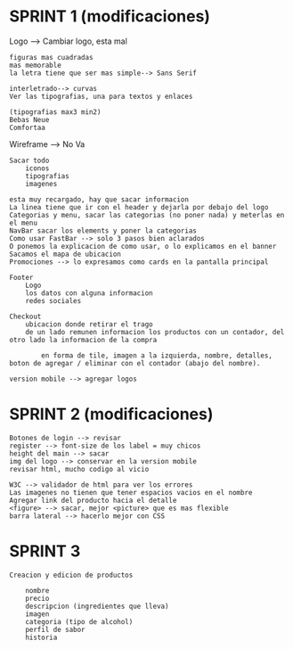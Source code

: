 # SPRINT 1 (modificaciones)

Logo --> Cambiar logo, esta mal

    figuras mas cuadradas
    mas memorable 
    la letra tiene que ser mas simple--> Sans Serif 

    interletrado--> curvas 
    Ver las tipografias, una para textos y enlaces

    (tipografias max3 min2)
    Bebas Neue
    Comfortaa



Wireframe --> No Va
    
    Sacar todo
        iconos
        tipografias
        imagenes 
        
    esta muy recargado, hay que sacar informacion 
    La linea tiene que ir con el header y dejarla por debajo del logo
    Categorias y menu, sacar las categorias (no poner nada) y meterlas en el menu
    NavBar sacar los elements y poner la categorias 
    Como usar FastBar --> solo 3 pasos bien aclarados 
    O ponemos la explicacion de como usar, o lo explicamos en el banner 
    Sacamos el mapa de ubicacion 
    Promociones --> lo expresamos como cards en la pantalla principal 

    Footer 
        Logo
        los datos con alguna informacion 
        redes sociales 

    Checkout 
        ubicacion donde retirar el trago
        de un lado remunen informacion los productos con un contador, del otro lado la informacion de la compra

            en forma de tile, imagen a la izquierda, nombre, detalles, boton de agregar / eliminar con el contador (abajo del nombre).
    
    version mobile --> agregar logos 

[comment]:<modificaciones terminadas>


# SPRINT 2 (modificaciones)

    Botones de login --> revisar 
    register --> font-size de los label = muy chicos 
    height del main --> sacar 
    img del logo --> conservar en la version mobile 
    revisar html, mucho codigo al vicio 

    W3C --> validador de html para ver los errores 
    Las imagenes no tienen que tener espacios vacios en el nombre
    Agregar link del producto hacia el detalle 
    <figure> --> sacar, mejor <picture> que es mas flexible 
    barra lateral --> hacerlo mejor con CSS

[comment]:<modificaciones no hechas>

# SPRINT 3

    Creacion y edicion de productos

        nombre
        precio 
        descripcion (ingredientes que lleva)
        imagen
        categoria (tipo de alcohol)
        perfil de sabor
        historia
